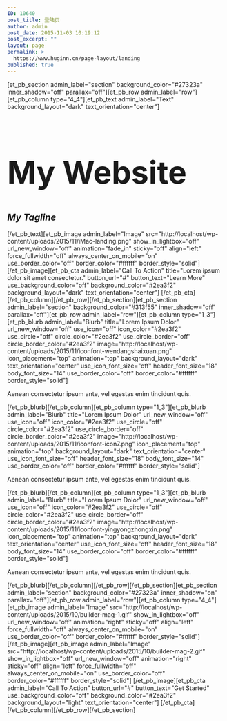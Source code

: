 ```yaml
---
ID: 10640
post_title: 登陆页
author: admin
post_date: 2015-11-03 10:19:12
post_excerpt: ""
layout: page
permalink: >
  https://www.huginn.cn/page-layout/landing
published: true
---
```

[et_pb_section admin_label="section" background_color="#27323a" inner_shadow="off" parallax="off"][et_pb_row admin_label="row"][et_pb_column type="4_4"][et_pb_text admin_label="Text" background_layout="dark" text_orientation="center"]
<h1 style="font-size: 72px;">My Website</h1>
<h2><em>My Tagline</em></h2>
[/et_pb_text][et_pb_image admin_label="Image" src="http://localhost/wp-content/uploads/2015/11/iMac-landing.png" show_in_lightbox="off" url_new_window="off" animation="fade_in" sticky="off" align="left" force_fullwidth="off" always_center_on_mobile="on" use_border_color="off" border_color="#ffffff" border_style="solid"] [/et_pb_image][et_pb_cta admin_label="Call To Action" title="Lorem ipsum dolor sit amet consectetur." button_url="#" button_text="Learn More" use_background_color="off" background_color="#2ea3f2" background_layout="dark" text_orientation="center"] [/et_pb_cta][/et_pb_column][/et_pb_row][/et_pb_section][et_pb_section admin_label="section" background_color="#313f55" inner_shadow="off" parallax="off"][et_pb_row admin_label="row"][et_pb_column type="1_3"][et_pb_blurb admin_label="Blurb" title="Lorem Ipsum Dolor" url_new_window="off" use_icon="off" icon_color="#2ea3f2" use_circle="off" circle_color="#2ea3f2" use_circle_border="off" circle_border_color="#2ea3f2" image="http://localhost/wp-content/uploads/2015/11/iconfont-wendangshaixuan.png" icon_placement="top" animation="top" background_layout="dark" text_orientation="center" use_icon_font_size="off" header_font_size="18" body_font_size="14" use_border_color="off" border_color="#ffffff" border_style="solid"]

Aenean consectetur ipsum ante, vel egestas enim tincidunt quis.

[/et_pb_blurb][/et_pb_column][et_pb_column type="1_3"][et_pb_blurb admin_label="Blurb" title="Lorem Ipsum Dolor" url_new_window="off" use_icon="off" icon_color="#2ea3f2" use_circle="off" circle_color="#2ea3f2" use_circle_border="off" circle_border_color="#2ea3f2" image="http://localhost/wp-content/uploads/2015/11/iconfont-icon7.png" icon_placement="top" animation="top" background_layout="dark" text_orientation="center" use_icon_font_size="off" header_font_size="18" body_font_size="14" use_border_color="off" border_color="#ffffff" border_style="solid"]

Aenean consectetur ipsum ante, vel egestas enim tincidunt quis.

[/et_pb_blurb][/et_pb_column][et_pb_column type="1_3"][et_pb_blurb admin_label="Blurb" title="Lorem Ipsum Dolor" url_new_window="off" use_icon="off" icon_color="#2ea3f2" use_circle="off" circle_color="#2ea3f2" use_circle_border="off" circle_border_color="#2ea3f2" image="http://localhost/wp-content/uploads/2015/11/iconfont-yingyongzhongxin.png" icon_placement="top" animation="top" background_layout="dark" text_orientation="center" use_icon_font_size="off" header_font_size="18" body_font_size="14" use_border_color="off" border_color="#ffffff" border_style="solid"]

Aenean consectetur ipsum ante, vel egestas enim tincidunt quis.

[/et_pb_blurb][/et_pb_column][/et_pb_row][/et_pb_section][et_pb_section admin_label="section" background_color="#27323a" inner_shadow="on" parallax="off"][et_pb_row admin_label="row"][et_pb_column type="4_4"][et_pb_image admin_label="Image" src="http://localhost/wp-content/uploads/2015/10/builder-mag-1.gif" show_in_lightbox="off" url_new_window="off" animation="right" sticky="off" align="left" force_fullwidth="off" always_center_on_mobile="on" use_border_color="off" border_color="#ffffff" border_style="solid"] [/et_pb_image][et_pb_image admin_label="Image" src="http://localhost/wp-content/uploads/2015/10/builder-mag-2.gif" show_in_lightbox="off" url_new_window="off" animation="right" sticky="off" align="left" force_fullwidth="off" always_center_on_mobile="on" use_border_color="off" border_color="#ffffff" border_style="solid"] [/et_pb_image][et_pb_cta admin_label="Call To Action" button_url="#" button_text="Get Started" use_background_color="off" background_color="#2ea3f2" background_layout="light" text_orientation="center"] [/et_pb_cta][/et_pb_column][/et_pb_row][/et_pb_section]
